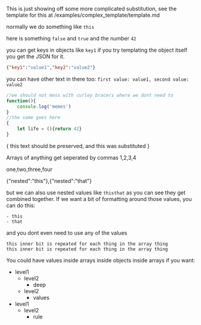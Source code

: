 This is just showing off some more complicated substitution, see the template for this at /examples/complex_template/template.md

normally we do something like `this`

here is something `false` and `true` and the number `42`

you can get keys in objects like `key1`
if you try templating the object itself you get the JSON for it.
```json
{"key1":"value1","key2":"value2"}
```
you can have other text in there too:
`first value: value1, second value: value2`

```js
//we should not mess with curley bracers where we dont need to
function(){
    console.log('memes')
}
//the same goes here
{
    let life = (){return 42}
}
```

{
    this text should be preserved, and this was substituted
}

Arrays of anything get seperated by commas
1,2,3,4

one,two,three,four

{"nested":"this"},{"nested":"that"}

but we can also use nested values like `thisthat`
as you can see they get combined together.
If we want a bit of formatting around those values, you can do this:
```
- this
- that

```

and you dont even need to use any of the values
```
this inner bit is repeated for each thing in the array thing
this inner bit is repeated for each thing in the array thing

```

You could have values inside arrays inside objects inside arrays if you want:

- level1
    - level2
        - deep
    - level2
        - values
- level1
    - level2
        - rule